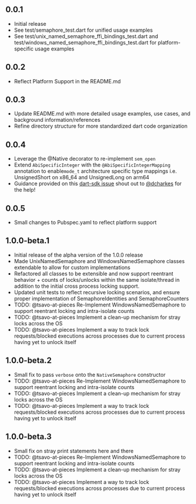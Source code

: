## 0.0.1
- Initial release
- See test/semaphore_test.dart for unified usage examples
- See test/unix_named_semaphore_ffi_bindings_test.dart and test/windows_named_semaphore_ffi_bindings_test.dart for platform-specific usage examples

## 0.0.2
- Reflect Platform Support in the README.md

## 0.0.3
- Update README.md with more detailed usage examples, use cases, and background information/references
- Refine directory structure for more standardized dart code organization

## 0.0.4
- Leverage the @Native decorator to re-implement `sem_open` 
- Extend `AbiSpecificInteger` with the `@AbiSpecificIntegerMapping` annotation to enable`mode_t` architecture specific type mappings i.e. UnsignedShort on x86_64 and UnsignedLong on arm64
- Guidance provided on this [dart-sdk issue](https://github.com/dart-lang/native/issues/1086) shout out to [@dcharkes](https://github.com/dcharkes) for the help!

## 0.0.5
- Small changes to Pubspec.yaml to reflect platform support

## 1.0.0-beta.1
- Initial release of the alpha version of the 1.0.0 release
- Made UnixNamedSemaphore and WindowsNamedSemaphore classes extendable to allow for custom implementations
- Refactored all classes to be extensible and now support reentrant behavior + counts of locks/unlocks within the same isolate/thread in addition to the initial cross process locking support.
- Updated unit tests to reflect recursive locking scenarios, and ensure proper implementation of SemaphoreIdentities and SemaphoreCounters
- TODO: @tsavo-at-pieces Re-Implement WindowsNamedSemaphore to support reentrant locking and intra-isolate counts
- TODO: @tsavo-at-pieces Implement a clean-up mechanism for stray locks across the OS
- TODO: @tsavo-at-pieces Implement a way to track lock requests/blocked executions across processes due to current process having yet to unlock itself

## 1.0.0-beta.2
- Small fix to pass `verbose` onto the `NativeSemaphore` constructor
- TODO: @tsavo-at-pieces Re-Implement WindowsNamedSemaphore to support reentrant locking and intra-isolate counts
- TODO: @tsavo-at-pieces Implement a clean-up mechanism for stray locks across the OS
- TODO: @tsavo-at-pieces Implement a way to track lock requests/blocked executions across processes due to current process having yet to unlock itself

## 1.0.0-beta.3
- Small fix on stray print statements here and there 
- TODO: @tsavo-at-pieces Re-Implement WindowsNamedSemaphore to support reentrant locking and intra-isolate counts
- TODO: @tsavo-at-pieces Implement a clean-up mechanism for stray locks across the OS
- TODO: @tsavo-at-pieces Implement a way to track lock requests/blocked executions across processes due to current process having yet to unlock itself
